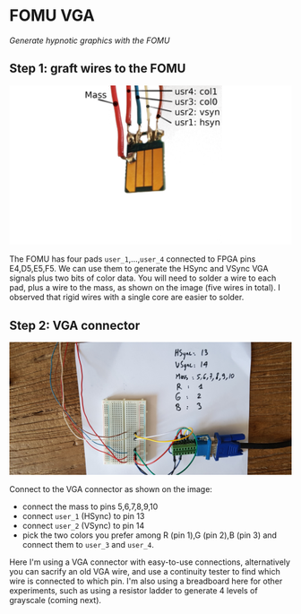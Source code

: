 # FOMU VGA
_Generate hypnotic graphics with the FOMU_

Step 1: graft wires to the FOMU
--------------------------------

![](Images/FrankenFOMU.png)

The FOMU has four pads `user_1`,...,`user_4` connected to FPGA pins
E4,D5,E5,F5. We can use them to generate the HSync and VSync VGA signals
plus two bits of color data. You will need to solder a wire to each pad, 
plus a wire to the mass, as shown on the image (five wires in total).
I observed that rigid wires with a single core are easier to solder.

Step 2: VGA connector
---------------------

![](Images/VGA.jpg)

Connect to the VGA connector as shown on the image:
  - connect the mass to pins 5,6,7,8,9,10
  - connect `user_1` (HSync) to pin 13
  - connect `user_2` (VSync) to pin 14
  - pick the two colors you prefer among R (pin 1),G (pin 2),B (pin 3) 
    and connect them to `user_3` and `user_4`. 

Here I'm using a VGA connector with easy-to-use connections,
alternatively you can sacrify an old VGA wire, and use a continuity
tester to find which wire is connected to which pin. I'm also using 
a breadboard here for other experiments, such as using a resistor 
ladder to generate 4 levels of grayscale (coming next).








